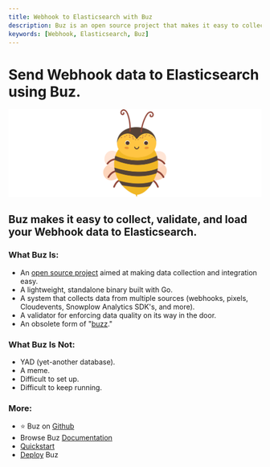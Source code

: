 ```yaml
---
title: Webhook to Elasticsearch with Buz
description: Buz is an open source project that makes it easy to collect, validate, and load Webhook data to Elasticsearch.
keywords: [Webhook, Elasticsearch, Buz]
---
```


# Send Webhook data to Elasticsearch using Buz.

![buzz](../../../static/img/buzz.png)


## Buz makes it easy to collect, validate, and load your Webhook data to Elasticsearch.


### What Buz Is:

- An [open source project](https://github.com/silverton-io/buz) aimed at making data collection and integration easy.
- A lightweight, standalone binary built with Go.
- A system that collects data from multiple sources (webhooks, pixels, Cloudevents, Snowplow Analytics SDK's, and more).
- A validator for enforcing data quality on its way in the door.
- An obsolete form of "[buzz](https://www.merriam-webster.com/dictionary/buzz)."


### What Buz Is Not:

- YAD (yet-another database).
- A meme.
- Difficult to set up.
- Difficult to keep running.


### More:
- ⭐ Buz on [Github](https://github.com/silverton-io/buz)
- Browse Buz [Documentation](/)
- [Quickstart](/examples/quickstart)
- [Deploy](category/deploying-buz) Buz
